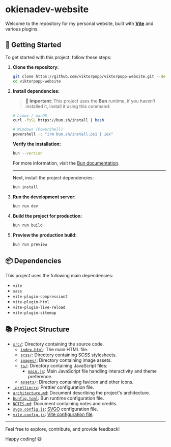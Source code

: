 # okienadev-website

Welcome to the repository for my personal website, built with [**Vite**](https://vite.dev/) and various plugins.

## 🚀 Getting Started

To get started with this project, follow these steps:

1. **Clone the repository:**

   ```sh
   git clone https://github.com/viktorpopp/viktorpopp-website.git --depth=1
   cd viktorpopp-website
   ```

2. **Install dependencies:**

   > **📝 Important**: This project uses the **Bun** runtime, if you haven't installed it, install it using this command:

   ```bash
   # Linux / macOS
   curl -fsSL https://bun.sh/install | bash

   # Windows (PowerShell)
   powershell -c "irm bun.sh/install.ps1 | iex"
   ```

   **Verify the installation:**

   ```bash
   bun --version
   ```

   For more information, visit the [Bun documentation](https://bun.sh/docs).

   ***

   Next, install the project dependencies:

   ```bash
   bun install
   ```

3. **Run the development server:**

   ```sh
   bun run dev
   ```

4. **Build the project for production:**

   ```sh
   bun run build
   ```

5. **Preview the production build:**

   ```bash
   bun run preview
   ```

## 📦 Dependencies

This project uses the following main dependencies:

- `vite`
- `sass`
- `vite-plugin-compression2`
- `vite-plugin-html`
- `vite-plugin-live-reload`
- `vite-plugin-sitemap`

## 📚 Project Structure

- [`src/`](src/): Directory containing the source code.
  - [`index.html`](src/index.html): The main HTML file.
  - [`scss/`](src/scss/): Directory containing SCSS stylesheets.
  - [`images/`](src/images/): Directory containing image assets.
  - [`js/`](src/js/): Directory containing JavaScript files:
    - [`main.js`](src/js/main.js): Main JavaScript file handling interactivity and theme preference.
  - [`assets/`](src/assets/): Directory containing favicon and other icons.
- [`.prettierrc`](.prettierrc): Prettier configuration file.
- [`architecture.md`](architecture.md): Document describing the project's architecture.
- [`bunfig.toml`](bunfig.toml): Bun runtime configuration file.
- [`NOTES.md`](NOTES.md): Document containing notes and credits.
- [`svgo.config.js`](svgo.config.js): [SVGO](https://svgo.dev) configuration file.
- [`vite.config.js`](vite.config.js): [Vite configuration file](https://vitejs.dev/config/).

---

Feel free to explore, contribute, and provide feedback!

Happy coding! 😄
